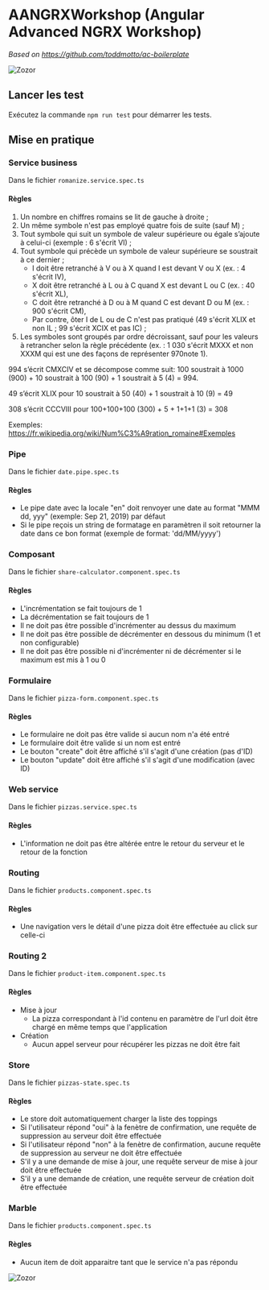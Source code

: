 # AANGRXWorkshop (Angular Advanced NGRX Workshop)

*Based on https://github.com/toddmotto/ac-boilerplate*

![Zozor](https://simplifyingtechblog.files.wordpress.com/2017/06/angularjasmine.png?w=520&h=297&crop=1)

## Lancer les test

Exécutez la commande `npm run test` pour démarrer les tests.

## Mise en pratique

### Service business
Dans le fichier `romanize.service.spec.ts`
#### Règles
1) Un nombre en chiffres romains se lit de gauche à droite ;
2) Un même symbole n'est pas employé quatre fois de suite (sauf M) ;
3) Tout symbole qui suit un symbole de valeur supérieure ou égale s’ajoute à celui-ci (exemple : 6 s'écrit VI) ;
4) Tout symbole qui précède un symbole de valeur supérieure se soustrait à ce dernier ;
    * I doit être retranché à V ou à X quand I est devant V ou X (ex. : 4 s'écrit IV),
    * X doit être retranché à L ou à C quand X est devant L ou C (ex. : 40 s'écrit XL),
    * C doit être retranché à D ou à M quand C est devant D ou M (ex. : 900 s'écrit CM),
    * Par contre, ôter I de L ou de C n'est pas pratiqué (49 s'écrit XLIX et non IL ; 99 s'écrit XCIX et pas IC) ;
5) Les symboles sont groupés par ordre décroissant, sauf pour les valeurs à retrancher selon la règle précédente (ex. : 1 030 s'écrit MXXX et non XXXM qui est une des façons de représenter 970note 1).

994 s’écrit CMXCIV et se décompose comme suit: 100 soustrait à 1000 (900) + 10 soustrait à 100 (90) + 1 soustrait à 5 (4) = 994.

49 s’écrit XLIX pour 10 soustrait à 50 (40) + 1 soustrait à 10 (9) = 49

308 s’écrit CCCVIII pour 100+100+100 (300) + 5 + 1+1+1 (3) = 308

Exemples: https://fr.wikipedia.org/wiki/Num%C3%A9ration_romaine#Exemples

### Pipe
Dans le fichier `date.pipe.spec.ts`
#### Règles
- Le pipe date avec la locale "en" doit renvoyer une date au format "MMM dd, yyy" (exemple: Sep 21, 2019) par défaut
- Si le pipe reçois un string de formatage en paramètren il soit retourner la date dans ce bon format (exemple de format: 'dd/MM/yyyy')

### Composant
Dans le fichier `share-calculator.component.spec.ts`
#### Règles
- L'incrémentation se fait toujours de 1
- La décrémentation se fait toujours de 1
- Il ne doit pas être possible d'incrémenter au dessus du maximum
- Il ne doit pas être possible de décrémenter en dessous du minimum (1 et non configurable)
- Il ne doit pas être possible ni d'incrémenter ni de décrémenter si le maximum est mis à 1 ou 0

### Formulaire
Dans le fichier `pizza-form.component.spec.ts`
#### Règles
- Le formulaire ne doit pas être valide si aucun nom n'a été entré
- Le formulaire doit être valide si un nom est entré
- Le bouton "create" doit être affiché s'il s'agit d'une création (pas d'ID)
- Le bouton "update" doit être affiché s'il s'agit d'une modification (avec ID)

### Web service
Dans le fichier `pizzas.service.spec.ts`
#### Règles
- L'information ne doit pas être altérée entre le retour du serveur et le retour de la fonction

### Routing
Dans le fichier `products.component.spec.ts` 
#### Règles
- Une navigation vers le détail d'une pizza doit être effectuée au click sur celle-ci

### Routing 2
Dans le fichier `product-item.component.spec.ts` 
#### Règles
- Mise à jour
    - La pizza correspondant à l'id contenu en paramètre de l'url doit être chargé en même temps que l'application
- Création
    - Aucun appel serveur pour récupérer les pizzas ne doit être fait

### Store
Dans le fichier `pizzas-state.spec.ts`
#### Règles
- Le store doit automatiquement charger la liste des toppings
- Si l'utilisateur répond "oui" à la fenètre de confirmation, une requête de suppression au serveur doit être effectuée
- Si l'utilisateur répond "non" à la fenètre de confirmation, aucune requête de suppression au serveur ne doit être effectuée
- S'il y a une demande de mise à jour, une requête serveur de mise à jour doit être effectuée
- S'il y a une demande de création, une requête serveur de création doit être effectuée

### Marble
Dans le fichier `products.component.spec.ts` 
#### Règles
- Aucun item de doit apparaitre tant que le service n'a pas répondu


![Zozor](https://www.letscode.hu/img/letscodelogo190.png)
